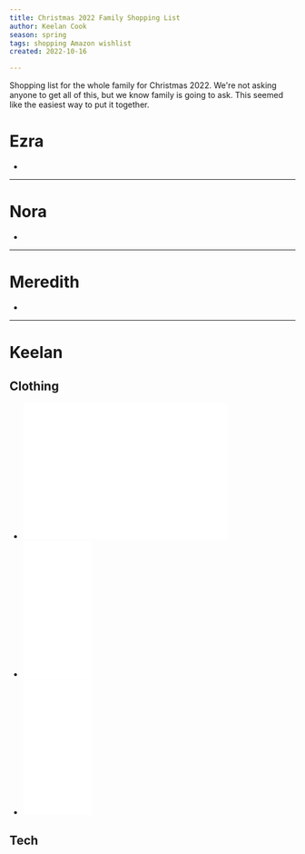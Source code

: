```yaml
---
title: Christmas 2022 Family Shopping List
author: Keelan Cook
season: spring
tags: shopping Amazon wishlist
created: 2022-10-16

---
```

Shopping list for the whole family for Christmas 2022. We're not asking anyone to get all of this, but we know family is going to ask. This seemed like the easiest way to put it together.

# Ezra
- 
---

# Nora
- 
---

# Meredith
- 
---

# Keelan

## Clothing
- <iframe sandbox="allow-popups allow-scripts allow-modals allow-forms allow-same-origin" style="width:360px;height:240px;" marginwidth="0" marginheight="0" scrolling="no" frameborder="0" src="//ws-na.amazon-adsystem.com/widgets/q?ServiceVersion=20070822&OneJS=1&Operation=GetAdHtml&MarketPlace=US&source=ss&ref=as_ss_li_til&ad_type=product_link&tracking_id=keelancook-20&language=en_US&marketplace=amazon&region=US&placement=B075H47SP7&asins=B075H47SP7&linkId=d50d7768a530a2a819e5bbf48e2e15c0&show_border=true&link_opens_in_new_window=true"></iframe>
- <iframe sandbox="allow-popups allow-scripts allow-modals allow-forms allow-same-origin" style="width:120px;height:240px;" marginwidth="0" marginheight="0" scrolling="no" frameborder="0" src="//ws-na.amazon-adsystem.com/widgets/q?ServiceVersion=20070822&OneJS=1&Operation=GetAdHtml&MarketPlace=US&source=ss&ref=as_ss_li_til&ad_type=product_link&tracking_id=keelancook-20&language=en_US&marketplace=amazon&region=US&placement=B09KT68RDB&asins=B09KT68RDB&linkId=83c59c0f6a3c4026b7df8928f9b62984&show_border=true&link_opens_in_new_window=true"></iframe>
- <iframe sandbox="allow-popups allow-scripts allow-modals allow-forms allow-same-origin" style="width:120px;height:240px;" marginwidth="0" marginheight="0" scrolling="no" frameborder="0" src="//ws-na.amazon-adsystem.com/widgets/q?ServiceVersion=20070822&OneJS=1&Operation=GetAdHtml&MarketPlace=US&source=ss&ref=as_ss_li_til&ad_type=product_link&tracking_id=keelancook-20&language=en_US&marketplace=amazon&region=US&placement=B09KTH393K&asins=B09KTH393K&linkId=e2a23154d1f1ed91093a39fd7961aab9&show_border=true&link_opens_in_new_window=true"></iframe>


## Tech